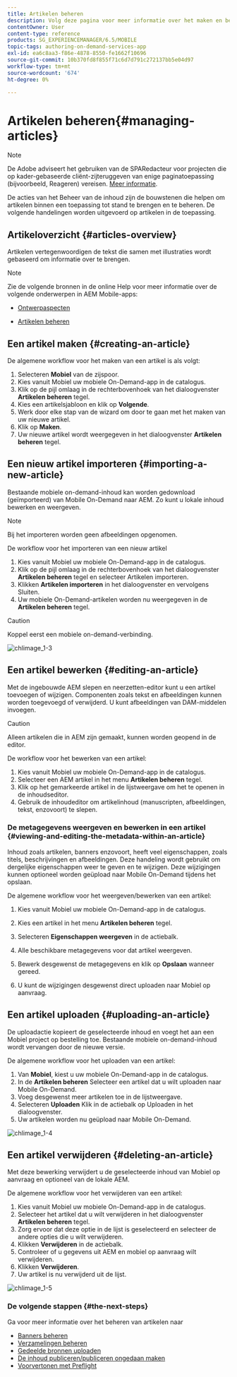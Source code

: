 ```yaml
---
title: Artikelen beheren
description: Volg deze pagina voor meer informatie over het maken en beheren van artikelen.
contentOwner: User
content-type: reference
products: SG_EXPERIENCEMANAGER/6.5/MOBILE
topic-tags: authoring-on-demand-services-app
exl-id: ea6c8aa3-f86e-4878-8550-fe1662f10696
source-git-commit: 10b370fd8f855f71c6d7d791c272137bb5e04d97
workflow-type: tm+mt
source-wordcount: '674'
ht-degree: 0%

---
```


# Artikelen beheren{#managing-articles}

>[!NOTE]
>
>De Adobe adviseert het gebruiken van de SPARedacteur voor projecten die op kader-gebaseerde cliënt-zijteruggeven van enige paginatoepassing (bijvoorbeeld, Reageren) vereisen. [Meer informatie](/help/sites-developing/spa-overview.md).

De acties van het Beheer van de inhoud zijn de bouwstenen die helpen om artikelen binnen een toepassing tot stand te brengen en te beheren. De volgende handelingen worden uitgevoerd op artikelen in de toepassing.

## Artikeloverzicht {#articles-overview}

Artikelen vertegenwoordigen de tekst die samen met illustraties wordt gebaseerd om informatie over te brengen.

>[!NOTE]
>
>Zie de volgende bronnen in de online Help voor meer informatie over de volgende onderwerpen in AEM Mobile-apps:
>
>* [Ontwerpaspecten](https://helpx.adobe.com/digital-publishing-solution/help/design-app.html)
>
>* [Artikelen beheren](https://helpx.adobe.com/digital-publishing-solution/help/creating-articles.html)
>

## Een artikel maken {#creating-an-article}

De algemene workflow voor het maken van een artikel is als volgt:

1. Selecteren **Mobiel** van de zijspoor.
1. Kies vanuit Mobiel uw mobiele On-Demand-app in de catalogus.
1. Klik op de pijl omlaag in de rechterbovenhoek van het dialoogvenster **Artikelen beheren** tegel.
1. Kies een artikelsjabloon en klik op **Volgende**.
1. Werk door elke stap van de wizard om door te gaan met het maken van uw nieuwe artikel.
1. Klik op **Maken**.
1. Uw nieuwe artikel wordt weergegeven in het dialoogvenster **Artikelen beheren** tegel.

## Een nieuw artikel importeren {#importing-a-new-article}

Bestaande mobiele on-demand-inhoud kan worden gedownload (geïmporteerd) van Mobile On-Demand naar AEM. Zo kunt u lokale inhoud bewerken en weergeven.

>[!NOTE]
>
>Bij het importeren worden geen afbeeldingen opgenomen.

De workflow voor het importeren van een nieuw artikel

1. Kies vanuit Mobiel uw mobiele On-Demand-app in de catalogus.
1. Klik op de pijl omlaag in de rechterbovenhoek van het dialoogvenster **Artikelen beheren** tegel en selecteer Artikelen importeren.
1. Klikken **Artikelen importeren** in het dialoogvenster en vervolgens Sluiten.
1. Uw mobiele On-Demand-artikelen worden nu weergegeven in de **Artikelen beheren** tegel.

>[!CAUTION]
>
>Koppel eerst een mobiele on-demand-verbinding.

![chlimage_1-3](assets/chlimage_1-3.gif)

## Een artikel bewerken {#editing-an-article}

Met de ingebouwde AEM slepen en neerzetten-editor kunt u een artikel toevoegen of wijzigen. Componenten zoals tekst en afbeeldingen kunnen worden toegevoegd of verwijderd. U kunt afbeeldingen van DAM-middelen invoegen.

>[!CAUTION]
>
>Alleen artikelen die in AEM zijn gemaakt, kunnen worden geopend in de editor.

De workflow voor het bewerken van een artikel:

1. Kies vanuit Mobiel uw mobiele On-Demand-app in de catalogus.
1. Selecteer een AEM artikel in het menu **Artikelen beheren** tegel.
1. Klik op het gemarkeerde artikel in de lijstweergave om het te openen in de inhoudseditor.
1. Gebruik de inhoudeditor om artikelinhoud (manuscripten, afbeeldingen, tekst, enzovoort) te slepen.

### De metagegevens weergeven en bewerken in een artikel {#viewing-and-editing-the-metadata-within-an-article}

Inhoud zoals artikelen, banners enzovoort, heeft veel eigenschappen, zoals titels, beschrijvingen en afbeeldingen. Deze handeling wordt gebruikt om dergelijke eigenschappen weer te geven en te wijzigen. Deze wijzigingen kunnen optioneel worden geüpload naar Mobile On-Demand tijdens het opslaan.

De algemene workflow voor het weergeven/bewerken van een artikel:

1. Kies vanuit Mobiel uw mobiele On-Demand-app in de catalogus.
1. Kies een artikel in het menu **Artikelen beheren** tegel.

1. Selecteren **Eigenschappen weergeven** in de actiebalk.
1. Alle beschikbare metagegevens voor dat artikel weergeven.
1. Bewerk desgewenst de metagegevens en klik op **Opslaan** wanneer gereed.
1. U kunt de wijzigingen desgewenst direct uploaden naar Mobiel op aanvraag.

## Een artikel uploaden {#uploading-an-article}

De uploadactie kopieert de geselecteerde inhoud en voegt het aan een Mobiel project op bestelling toe. Bestaande mobiele on-demand-inhoud wordt vervangen door de nieuwe versie.

De algemene workflow voor het uploaden van een artikel:

1. Van **Mobiel**, kiest u uw mobiele On-Demand-app in de catalogus.
1. In de **Artikelen beheren** Selecteer een artikel dat u wilt uploaden naar Mobile On-Demand.
1. Voeg desgewenst meer artikelen toe in de lijstweergave.
1. Selecteren **Uploaden** Klik in de actiebalk op Uploaden in het dialoogvenster.
1. Uw artikelen worden nu geüpload naar Mobile On-Demand.

![chlimage_1-4](assets/chlimage_1-4.gif)

## Een artikel verwijderen {#deleting-an-article}

Met deze bewerking verwijdert u de geselecteerde inhoud van Mobiel op aanvraag en optioneel van de lokale AEM.

De algemene workflow voor het verwijderen van een artikel:

1. Kies vanuit Mobiel uw mobiele On-Demand-app in de catalogus.
1. Selecteer het artikel dat u wilt verwijderen in het dialoogvenster **Artikelen beheren** tegel.
1. Zorg ervoor dat deze optie in de lijst is geselecteerd en selecteer de andere opties die u wilt verwijderen.
1. Klikken **Verwijderen** in de actiebalk.
1. Controleer of u gegevens uit AEM en mobiel op aanvraag wilt verwijderen.
1. Klikken **Verwijderen**.
1. Uw artikel is nu verwijderd uit de lijst.

![chlimage_1-5](assets/chlimage_1-5.gif)

### De volgende stappen {#the-next-steps}

Ga voor meer informatie over het beheren van artikelen naar

* [Banners beheren](/help/mobile/mobile-on-demand-managing-banners.md)
* [Verzamelingen beheren](/help/mobile/mobile-on-demand-managing-collections.md)
* [Gedeelde bronnen uploaden](/help/mobile/mobile-on-demand-shared-resources.md)
* [De inhoud publiceren/publiceren ongedaan maken](/help/mobile/mobile-on-demand-publishing-unpublishing.md)
* [Voorvertonen met Preflight](/help/mobile/aem-mobile-manage-ondemand-services.md)
